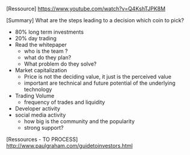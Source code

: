 [Ressource]
https://www.youtube.com/watch?v=Q4KshTJPK8M

[Summary] 
What are the steps leading to a decision which coin to pick? 
- 80% long term investments 
- 20% day trading
- Read the whitepaper
  - who is the team ? 
  - what do they plan? 
  - What problem do they solve? 
- Market capitalization
  - Price is not the deciding value, it just is the perceived value 
  - important are technical and future potential of the underlying technology
- Trading Volume 
  - frequency of trades and liquidity 
- Developer activity 
- social media activity 
  - how big is the community and the popularity 
  - strong support? 
  

[Ressources - TO PROCESS]
http://www.paulgraham.com/guidetoinvestors.html
